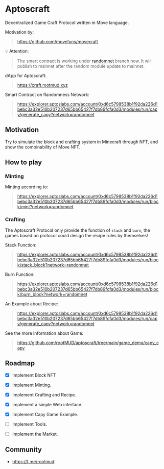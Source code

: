# Aptoscraft

Decentralized Game Craft Protocol written in Move language.

Motivation by: 

> https://github.com/movefuns/movecraft

💡 Attention:

> The smart contract is working under [randomnet](https://github.com/aptos-labs/aptos-core/tree/randomnet) branch now. It will publish to mainnet after the random module update to mainnet.

dApp for Aptoscraft:

> https://craft.rootmud.xyz

Smart Contract on Randomness Network:

> https://explorer.aptoslabs.com/account/0xd6c5798538b1f92da226d1bebc3a32e510b207237d65bb65427f7db89fcfa0d3/modules/run/capy/generate_capy?network=randomnet

## Motivation

Try to simulate the block and crafting system in Minecraft through NFT, and show the combinability of Move NFT.

## How to play

### Minting

Minting according to:

> https://explorer.aptoslabs.com/account/0xd6c5798538b1f92da226d1bebc3a32e510b207237d65bb65427f7db89fcfa0d3/modules/run/block/mint?network=randomnet

### Crafting

 The Aptoscraft Protocol only provide the function of `stack` and `burn`, the games based on protocol could design the recipe rules by themselves!

Stack Function:

> https://explorer.aptoslabs.com/account/0xd6c5798538b1f92da226d1bebc3a32e510b207237d65bb65427f7db89fcfa0d3/modules/run/block/stack_block?network=randomnet

Burn Function:

> https://explorer.aptoslabs.com/account/0xd6c5798538b1f92da226d1bebc3a32e510b207237d65bb65427f7db89fcfa0d3/modules/run/block/burn_block?network=randomnet

An Example about Recipe:

> https://explorer.aptoslabs.com/account/0xd6c5798538b1f92da226d1bebc3a32e510b207237d65bb65427f7db89fcfa0d3/modules/run/capy/generate_capy?network=randomnet

See the more information about Game: 

> https://github.com/rootMUD/aptoscraft/tree/main/game_demo/capy_capy

## Roadmap

- [x] Implement Block NFT
- [x] Implement Minting.
- [x] Implement Crafting and Recipe.
- [x] Implement a simple Web interface.
- [x] Implement Capy Game Example.
- [ ] Implement Tools.
- [ ] Implement the Market. 


## Community

* https://t.me/rootmud